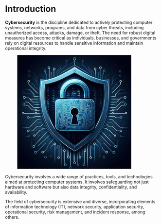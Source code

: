 # Introduction

**Cybersecurity** is the discipline dedicated to actively protecting computer systems, networks, programs, and data from cyber threats, including unauthorized access, attacks, damage, or theft. The need for robust digital measures has become critical as individuals, businesses, and governments rely on digital resources to handle sensitive information and maintain operational integrity.

<figure><img src="../.gitbook/assets/image (265) (1).png" alt="a" width="375"><figcaption></figcaption></figure>

Cybersecurity involves a wide range of practices, tools, and technologies aimed at protecting computer systems. It involves safeguarding not just hardware and software but also data integrity, confidentiality, and availability.&#x20;

The field of cybersecurity is extensive and diverse, incorporating elements of information technology (IT), network security, application security, operational security, risk management,  and incident response, among others.
